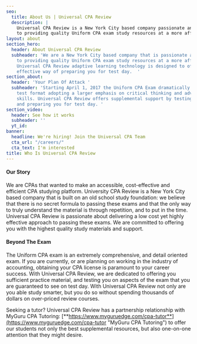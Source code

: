 ```yaml
---
seo:
  title: About Us | Universal CPA Review
  description: |
    Universal CPA Review is a New York City based company passionate and dedicated
    to providing quality Uniform CPA exam study resources at a more affordable price.
layout: about
section_hero:
  header: About Universal CPA Review
  subheader: 'We are a New York City based company that is passionate and dedicated
    to providing quality Uniform CPA exam study resources at a more affordable price.
    Universal CPA Review adaptive learning technology is designed to offer you a more
    effective way of preparing you for test day.  '
section_about:
  header: 'Your Plan Of Attack '
  subheader: 'Starting April 1, 2017 the Uniform CPA Exam dramatically changed its
    test format adopting a larger emphasis on critical thinking and advanced order
    skills. Universal CPA Review offers supplemental support by testing your knowledge
    and preparing you for test day. '
section_video:
  header: See how it works
  subheader: ''
  yt_id:
banner:
  headline: We're hiring! Join the Universal CPA Team
  cta_url: "/careers/"
  cta_text: I'm interested
title: Who Is Universal CPA Review
---
```

#### Our Story

We are CPAs that wanted to make an accessible, cost-effective and efficient CPA studying platform. University CPA Review is a New York City based company that is built on an old school study foundation: we believe that there is no secret formula to passing these exams and that the only way to truly understand the material is through repetition, and to put in the time. Universal CPA Review is passionate about delivering a low cost yet highly effective approach to passing these exams. We are committed to offering you with the highest quality study materials and support.

#### Beyond The Exam

The Uniform CPA exam is an extremely comprehensive, and detail oriented exam. If you are currently, or are planning on working in the industry of accounting, obtaining your CPA license is paramount to your career success. With Universal CPA Review, we are dedicated to offering you sufficient practice material, and testing you on aspects of the exam that you are guaranteed to see on test day. With Universal CPA Review not only are you able study smarter, but you do so without spending thousands of dollars on over-priced review courses.

Seeking a tutor? Universal CPA Review has a partnership relationship with MyGuru CPA Tutoring: [**https://www.myguruedge.com/cpa-tutor**](https://www.myguruedge.com/cpa-tutor "MyGuru CPA Tutoring") to offer our students not only the best supplemental resources, but also one-on-one attention that they might desire.
